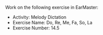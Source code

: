 Work on the following exercise in EarMaster:
- Activity: Melody Dictation
- Exercise Name: Do, Re, Me, Fa, So, La
- Exercise Number: 14.5
